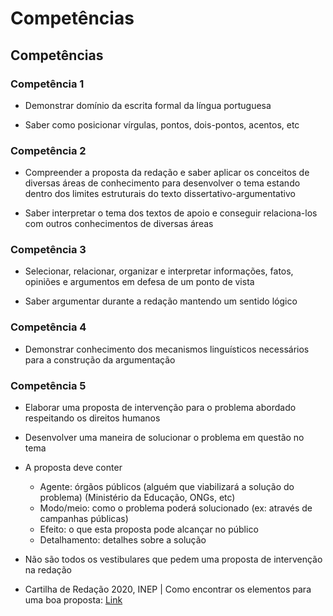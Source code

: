 # Competências

## Competências

### Competência 1

- Demonstrar domínio da escrita formal da língua portuguesa

- Saber como posicionar vírgulas, pontos, dois-pontos, acentos, etc

### Competência 2

- Compreender a proposta da redação e saber aplicar os conceitos de diversas áreas de conhecimento para desenvolver o tema estando dentro dos limites estruturais do texto dissertativo-argumentativo

- Saber interpretar o tema dos textos de apoio e conseguir relaciona-los com outros conhecimentos de diversas áreas

### Competência 3

- Selecionar, relacionar, organizar e interpretar informações, fatos, opiniões e argumentos em defesa de um ponto de vista

- Saber argumentar durante a redação mantendo um sentido lógico

### Competência 4

- Demonstrar conhecimento dos mecanismos linguísticos necessários para a construção da argumentação

### Competência 5

- Elaborar uma proposta de intervenção para o problema abordado respeitando os direitos humanos

- Desenvolver uma maneira de solucionar o problema em questão no tema

- A proposta deve conter

  - Agente: órgãos públicos (alguém que viabilizará a solução do problema) (Ministério da Educação, ONGs, etc)
  - Modo/meio: como o problema poderá solucionado (ex: através de campanhas públicas)
  - Efeito: o que esta proposta pode alcançar no público
  - Detalhamento: detalhes sobre a solução

- Não são todos os vestibulares que pedem uma proposta de intervenção na redação

- Cartilha de Redação 2020, INEP | Como encontrar os elementos para uma boa proposta: [Link](https://www.figma.com/proto/4oK7YwExV5kYDvwa8PcEqv/C5-%7C-7-Exemplos?node-id=5%3A48&scaling=contain&page-id=0%3A1)
